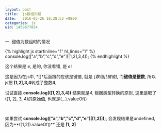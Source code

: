 ```yaml
---
layout: post
title:  js数组问题
date:   2016-03-26 18:28:53 +0800
categories: js
uid: 1459677854
---
```

一. 键值为数组时的情况

{% highlight js startinline="1"  hl_lines="1" %}
console.log(["a","b","c","d","e"][[1,2],3,4]);
{% endhighlight %}

这个结果是 *e*, 是的, 你没看错, 是 *e*!

这是因为在js中, *[]*后面跟的应该是键值, 就是 *[数组][键值]*, 而**键值是整数**, 所以js把 **[1,2],3,4**转成了整数**4**,

试试直接 **console.log(([1,2],3,4))** 结果就是*4*, 根据类型转换的原则, 这里是取了 ([1, 2], 3, 4)的原始值, 也就是(...).valueOf()

<br>

如果尝试 **console.log(["a","b","c","d","e"][[1,2]]);**, 会发现结果是undefined, 因为**([1,2]).valueOf()** 还是 **[1, 2]**